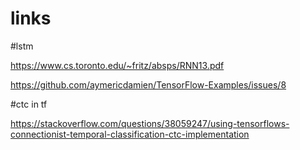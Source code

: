 # links

#lstm

https://www.cs.toronto.edu/~fritz/absps/RNN13.pdf


https://github.com/aymericdamien/TensorFlow-Examples/issues/8

#ctc in tf

https://stackoverflow.com/questions/38059247/using-tensorflows-connectionist-temporal-classification-ctc-implementation
